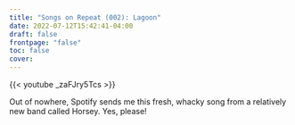 ```yaml
---
title: "Songs on Repeat (002): Lagoon"
date: 2022-07-12T15:42:41-04:00
draft: false
frontpage: "false"
toc: false
cover:
---
```


{{< youtube _zaFJry5Tcs >}}

Out of nowhere, Spotify sends me this fresh, whacky song from a
relatively new band called Horsey. Yes, please!

